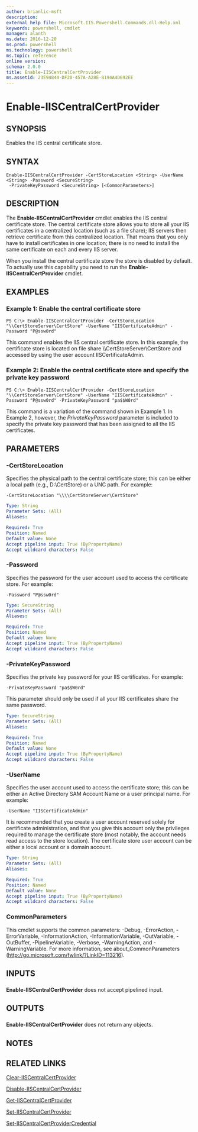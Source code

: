 ```yaml
---
author: brianlic-msft
description: 
external help file: Microsoft.IIS.Powershell.Commands.dll-Help.xml
keywords: powershell, cmdlet
manager: alanth
ms.date: 2016-12-20
ms.prod: powershell
ms.technology: powershell
ms.topic: reference
online version: 
schema: 2.0.0
title: Enable-IISCentralCertProvider
ms.assetid: 23E94844-DF20-457A-A28E-8194A4D692EE
---
```


# Enable-IISCentralCertProvider

## SYNOPSIS
Enables the IIS central certificate store.

## SYNTAX

```
Enable-IISCentralCertProvider -CertStoreLocation <String> -UserName <String> -Password <SecureString>
 -PrivateKeyPassword <SecureString> [<CommonParameters>]
```

## DESCRIPTION
The **Enable-IISCentralCertProvider** cmdlet enables the IIS central certificate store.
The central certificate store allows you to store all your IIS certificates in a centralized location (such as a file share); IIS servers then retrieve certificate from this centralized location.
That means that you only have to install certificates in one location; there is no need to install the same certificate on each and every IIS server.

When you install the central certificate store the store is disabled by default.
To actually use this capability you need to run the **Enable-IISCentralCertProvider** cmdlet.

## EXAMPLES

### Example 1: Enable the central certificate store
```
PS C:\> Enable-IISCentralCertProvider -CertStoreLocation "\\CertStoreServer\CertStore" -UserName "IISCertificateAdmin" -Password "P@ssw0rd"
```

This command enables the IIS central certificate store.
In this example, the certificate store is located on file share \\\\CertStoreServer\CertStore and accessed by using the user account IISCertificateAdmin.

### Example 2: Enable the central certificate store and specify the private key password
```
PS C:\> Enable-IISCentralCertProvider -CertStoreLocation "\\CertStoreServer\CertStore" -UserName "IISCertificateAdmin" -Password "P@ssw0rd" -PrivateKeyPassword "pa$$W0rd"
```

This command is a variation of the command shown in Example 1.
In Example 2, however, the *PrivateKeyPassword* parameter is included to specify the private key password that has been assigned to all the IIS certificates.

## PARAMETERS

### -CertStoreLocation
Specifies the physical path to the central certificate store; this can be either a local path (e.g., D:\CertStore) or a UNC path.
For example:

`-CertStoreLocation "\\\\CertStoreServer\CertStore"`

```yaml
Type: String
Parameter Sets: (All)
Aliases: 

Required: True
Position: Named
Default value: None
Accept pipeline input: True (ByPropertyName)
Accept wildcard characters: False
```

### -Password
Specifies the password for the user account used to access the certificate store.
For example:

`-Password "P@ssw0rd"`

```yaml
Type: SecureString
Parameter Sets: (All)
Aliases: 

Required: True
Position: Named
Default value: None
Accept pipeline input: True (ByPropertyName)
Accept wildcard characters: False
```

### -PrivateKeyPassword
Specifies the private key password for your IIS certificates.
For example:

`-PrivateKeyPassword "pa$$W0rd"`

This parameter should only be used if all your IIS certificates share the same password.

```yaml
Type: SecureString
Parameter Sets: (All)
Aliases: 

Required: True
Position: Named
Default value: None
Accept pipeline input: True (ByPropertyName)
Accept wildcard characters: False
```

### -UserName
Specifies the user account used to access the certificate store; this can be either an Active Directory SAM Account Name or a user principal name.
For example:

`-UserName "IISCertificateAdmin"`

It is recommended that you create a user account reserved solely for certificate administration, and that you give this account only the privileges required to manage the certificate store (most notably, the account needs read access to the store location).
The certificate store user account can be either a local account or a domain account.

```yaml
Type: String
Parameter Sets: (All)
Aliases: 

Required: True
Position: Named
Default value: None
Accept pipeline input: True (ByPropertyName)
Accept wildcard characters: False
```

### CommonParameters
This cmdlet supports the common parameters: -Debug, -ErrorAction, -ErrorVariable, -InformationAction, -InformationVariable, -OutVariable, -OutBuffer, -PipelineVariable, -Verbose, -WarningAction, and -WarningVariable. For more information, see about_CommonParameters (http://go.microsoft.com/fwlink/?LinkID=113216).

## INPUTS

###  
**Enable-IISCentralCertProvider** does not accept pipelined input.

## OUTPUTS

###  
**Enable-IISCentralCertProvider** does not return any objects.

## NOTES

## RELATED LINKS

[Clear-IISCentralCertProvider](./Clear-IISCentralCertProvider.md)

[Disable-IISCentralCertProvider](./Disable-IISCentralCertProvider.md)

[Get-IISCentralCertProvider](./Get-IISCentralCertProvider.md)

[Set-IISCentralCertProvider](./Set-IISCentralCertProvider.md)

[Set-IISCentralCertProviderCredential](./Set-IISCentralCertProviderCredential.md)

